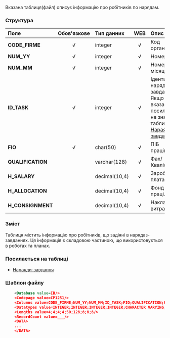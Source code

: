 Вказана таблиця(файл) описує інформацію про робітників по нарядам.

### Структура

Поле   | Обов'язкове |    Тип данних  | WEB|   Опис |
:----------------|:--:|:--------------|:--:|:--------
**CODE_FIRME** | √ | integer   | √ | Код організації.
**NUM_YY**   | √ | integer       | √ |  Номер року.
**NUM_MM**   | √ | integer   | √ | Номер місяця.
**ID_TASK** | √ | integer   | √ | Ідентифікатор наряду-завдання. Якщо вказаний, то посилається на значення таблиці [Нараяди-завдання](/Формат_файлу/Таблиця_IRC_HOUSE_TASKS).
**FIO** |  √ | char(50) | √ | ПІБ працівника.
**QUALIFICATION** |  | varchar(128) | √ | Фах/Кваліфікація.
**H_SALARY** |  | decimal(10,4) | √ | Заробітна плата.
**H_ALLOCATION** |  | decimal(10,4) | √ | Фонд оплати праці.
**H_CONSIGNMENT** |  | decimal(10,4) | √ | Накладні витрати.

### Зміст

Таблиця містить інформацію про робітників, що задіяні в нарядаз-завданнях. Ця інформація є складовою частиною, що використовується в роботах та планах.

### Посилається на таблиці
- [Нараяди-завдання](/Формат_файлу/Таблиця_IRC_HOUSE_TASKS)

### Шаблон файлу

```XML
    <Database value=IB/>
    <Codepage value=CP1251/>
    <Columns value=CODE_FIRME;NUM_YY;NUM_MM;ID_TASK;FIO;QUALIFICATION;H_SALARY;H_ALLOCATION;H_CONSIGNMENT/>
    <Datatypes value=INTEGER;INTEGER;INTEGER;INTEGER;CHARACTER VARYING;CHARACTER VARYING;DOUBLE PRECISION;DOUBLE PRECISION;DOUBLE PRECISION/>
    <Lengths value=4;4;4;4;50;128;8;8;8/>
    <RecordCount value=___/>
    <DATA>
    ...
    </DATA>
```
